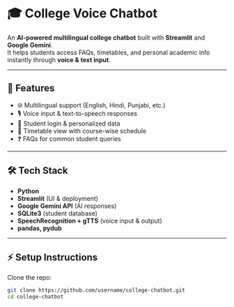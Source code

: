 # 🎓 College Voice Chatbot

An **AI-powered multilingual college chatbot** built with **Streamlit** and **Google Gemini**.  
It helps students access FAQs, timetables, and personal academic info instantly through **voice & text input**.

---

## 🚀 Features
- 🌐 Multilingual support (English, Hindi, Punjabi, etc.)
- 🎙️ Voice input & text-to-speech responses
- 🔐 Student login & personalized data
- 📅 Timetable view with course-wise schedule
- ❓ FAQs for common student queries

---

## 🛠 Tech Stack
- **Python**
- **Streamlit** (UI & deployment)
- **Google Gemini API** (AI responses)
- **SQLite3** (student database)
- **SpeechRecognition + gTTS** (voice input & output)
- **pandas, pydub**

---

## ⚡ Setup Instructions

Clone the repo:
```bash
git clone https://github.com/username/college-chatbot.git
cd college-chatbot